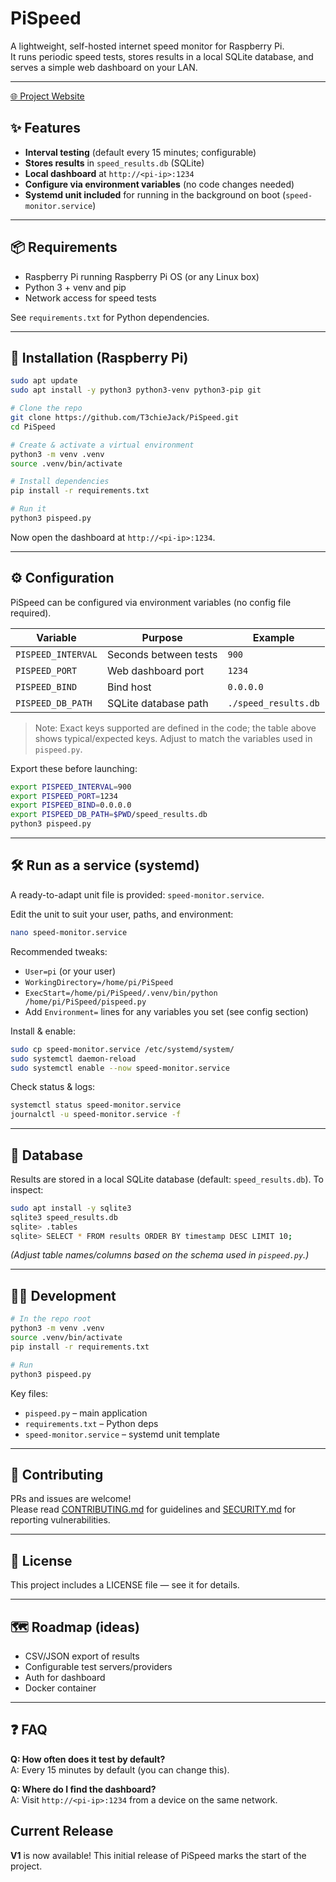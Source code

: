 # PiSpeed

A lightweight, self-hosted internet speed monitor for Raspberry Pi.  
It runs periodic speed tests, stores results in a local SQLite database, and serves a simple web dashboard on your LAN.

---
[🌐 Project Website](https://t3chiejack.github.io/PiSpeed/)
## ✨ Features

- **Interval testing** (default every 15 minutes; configurable)
- **Stores results** in `speed_results.db` (SQLite)
- **Local dashboard** at `http://<pi-ip>:1234`
- **Configure via environment variables** (no code changes needed)
- **Systemd unit included** for running in the background on boot (`speed-monitor.service`)

---

## 📦 Requirements

- Raspberry Pi running Raspberry Pi OS (or any Linux box)
- Python 3 + venv and pip
- Network access for speed tests

See `requirements.txt` for Python dependencies.

---

## 🚀 Installation (Raspberry Pi)

```sh
sudo apt update
sudo apt install -y python3 python3-venv python3-pip git

# Clone the repo
git clone https://github.com/T3chieJack/PiSpeed.git
cd PiSpeed

# Create & activate a virtual environment
python3 -m venv .venv
source .venv/bin/activate

# Install dependencies
pip install -r requirements.txt

# Run it
python3 pispeed.py
```

Now open the dashboard at `http://<pi-ip>:1234`.

---

## ⚙️ Configuration

PiSpeed can be configured via environment variables (no config file required).

| Variable           | Purpose               | Example                   |
|--------------------|----------------------|---------------------------|
| `PISPEED_INTERVAL` | Seconds between tests | `900`                     |
| `PISPEED_PORT`     | Web dashboard port    | `1234`                    |
| `PISPEED_BIND`     | Bind host             | `0.0.0.0`                 |
| `PISPEED_DB_PATH`  | SQLite database path  | `./speed_results.db`      |

> Note: Exact keys supported are defined in the code; the table above shows typical/expected keys. Adjust to match the variables used in `pispeed.py`.

Export these before launching:

```sh
export PISPEED_INTERVAL=900
export PISPEED_PORT=1234
export PISPEED_BIND=0.0.0.0
export PISPEED_DB_PATH=$PWD/speed_results.db
python3 pispeed.py
```

---

## 🛠️ Run as a service (systemd)

A ready-to-adapt unit file is provided: `speed-monitor.service`.

Edit the unit to suit your user, paths, and environment:

```sh
nano speed-monitor.service
```

Recommended tweaks:
- `User=pi` (or your user)
- `WorkingDirectory=/home/pi/PiSpeed`
- `ExecStart=/home/pi/PiSpeed/.venv/bin/python /home/pi/PiSpeed/pispeed.py`
- Add `Environment=` lines for any variables you set (see config section)

Install & enable:

```sh
sudo cp speed-monitor.service /etc/systemd/system/
sudo systemctl daemon-reload
sudo systemctl enable --now speed-monitor.service
```

Check status & logs:

```sh
systemctl status speed-monitor.service
journalctl -u speed-monitor.service -f
```

---

## 🧰 Database

Results are stored in a local SQLite database (default: `speed_results.db`). To inspect:

```sh
sudo apt install -y sqlite3
sqlite3 speed_results.db
sqlite> .tables
sqlite> SELECT * FROM results ORDER BY timestamp DESC LIMIT 10;
```
*(Adjust table names/columns based on the schema used in `pispeed.py`.)*

---

## 🧑‍💻 Development

```sh
# In the repo root
python3 -m venv .venv
source .venv/bin/activate
pip install -r requirements.txt

# Run
python3 pispeed.py
```

Key files:

- `pispeed.py` – main application
- `requirements.txt` – Python deps
- `speed-monitor.service` – systemd unit template

---

## 🤝 Contributing

PRs and issues are welcome!  
Please read [CONTRIBUTING.md](CONTRIBUTING.md) for guidelines and [SECURITY.md](SECURITY.md) for reporting vulnerabilities.

---

## 📄 License

This project includes a LICENSE file — see it for details.

---

## 🗺️ Roadmap (ideas)

- CSV/JSON export of results
- Configurable test servers/providers
- Auth for dashboard
- Docker container

---

## ❓ FAQ

**Q: How often does it test by default?**  
A: Every 15 minutes by default (you can change this).

**Q: Where do I find the dashboard?**  
A: Visit `http://<pi-ip>:1234` from a device on the same network.

## Current Release

**V1** is now available! This initial release of PiSpeed marks the start of the project.

